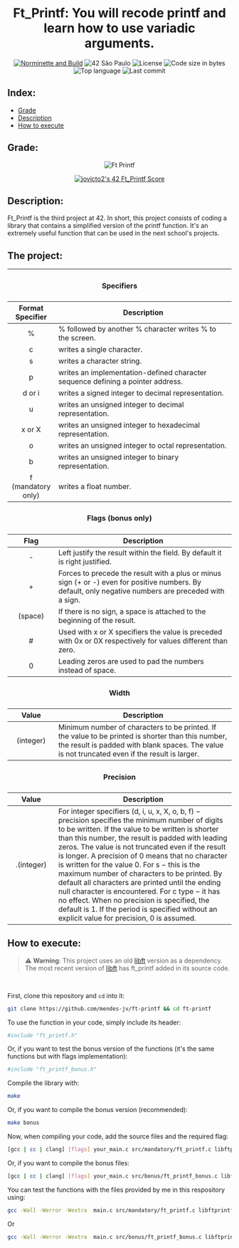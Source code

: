 <div align = center>

# Ft_Printf: You will recode printf and learn how to use variadic arguments.

[![Norminette and Build](https://github.com/mendes-jv/ft-printf/actions/workflows/main.yml/badge.svg?color=dark-green)](https://github.com/mendes-jv/ft-printf/actions/workflows/main.yml)
![42 São Paulo](https://img.shields.io/badge/42-SP-1E2952)
![License](https://img.shields.io/github/license/mendes-jv/ft-printf?color=dark-green)
![Code size in bytes](https://img.shields.io/github/languages/code-size/mendes-jv/ft-printf?color=dark-green)
![Top language](https://img.shields.io/github/languages/top/mendes-jv/ft-printf?color=dark-green)
![Last commit](https://img.shields.io/github/last-commit/mendes-jv/ft-printf?color=dark-green)

</div>

## Index:

* [Grade](#grade)
* [Description](#description)
* [How to execute](#how-to-execute)

## Grade:

<div align = center>

![Ft Printf](https://game.42sp.org.br/static/assets/achievements/ft_printfm.png)

[![jovicto2's 42 Ft_Printf Score](https://badge42.vercel.app/api/v2/clj244ax4006908l8zkjw830s/project/3119400)](https://github.com/JaeSeoKim/badge42)

</div>

## Description:

Ft_Printf is the third project at 42. In short, this project consists of coding a library that contains a simplified version of the printf function. It's an extremely useful function that can be used in the next school's projects.

## The project:

<table>
      <thead>
        <tr>
            <th colspan=3><h4>Specifiers</h4></th>
        </tr>
        <tr>
            <th >Format Specifier</th>
            <th >Description</th>
        </tr>
    </thead>
    <tbody>
	</thead>
        <tr>
            <td align="center">%</td>
            <td>% followed by another % character writes % to the screen.</td>
        </tr>
        <tr>
            <td align="center">c</td>
            <td>writes a single character.</td>
        </tr>
        <tr>
            <td align="center">s</td>
            <td>writes a character string.</td>
        </tr>
        <tr>
            <td align="center">p</td>
            <td>writes an implementation-defined character sequence defining a pointer address.</td>
        </tr>
        <tr>
            <td align="center">d or i</td>
            <td>writes a signed integer to decimal representation.</td>
        </tr>
        <tr>
            <td align="center">u</td>
            <td>writes an unsigned integer to decimal representation.</td>
        </tr>
        <tr>
            <td align="center">x or X</td>
            <td>writes an unsigned integer to hexadecimal representation.</td>
        </tr>
        <tr>
            <td align="center">o</td>
            <td>writes an unsigned integer to octal representation.</td>
        </tr>
        <tr>
            <td align="center">b</td>
            <td>writes an unsigned integer to binary representation.</td>
        </tr>
        <tr>
            <td align="center">f (mandatory only)</td>
            <td>writes a float number.</td>
        </tr>
    </tbody>
    <thead>
        <tr>
            <th colspan=3><h4>Flags (bonus only)</h4></th>
        </tr>
        <tr>
            <th>Flag</th>
            <th>Description</th>
        </tr>
    </thead>
    <tbody>
	</thead>
        <tr>
            <td align="center">-</td>
            <td>Left justify the result within the field. By default it is right justified.</td>
        </tr>
        <tr>
            <td align="center">+</td>
            <td>Forces to precede the result with a plus or minus sign (+ or -) even for positive numbers. By default, only negative numbers are preceded with a sign.</td>
        </tr>
        <tr>
            <td align="center">(space)</td>
            <td>If there is no sign, a space is attached to the beginning of the result.</td>
        </tr>
        <tr>
            <td align="center">#</td>
            <td>Used with x or X specifiers the value is preceded with 0x or 0X respectively for values different than zero.</td>
        </tr>
        <tr>
            <td align="center">0</td>
            <td>Leading zeros are used to pad the numbers instead of space.</td>
        </tr>
    </tbody>
	<thead>
        <tr>
            <th colspan=3><h4>Width</h4></th>
        </tr>
        <tr>
            <th>Value</th>
            <th>Description</th>
        </tr>
    </thead>
    <tbody>
	</thead>
        <tr>
            <td align="center">(integer)</td>
            <td>Minimum number of characters to be printed. If the value to be printed is shorter than this number, the result is padded with blank spaces. The value is not truncated even if the result is larger.</td>
        </tr>
    </tbody>
	<thead>
        <tr>
            <th colspan=3><h4>Precision</h4></th>
        </tr>
        <tr>
            <th>Value</th>
            <th>Description</th>
        </tr>
    </thead>
    <tbody>
	</thead>
        <tr>
            <td align="center">.(integer)</td>
            <td>For integer specifiers (d, i, u, x, X, o, b, f) − precision specifies the minimum number of digits to be written. If the value to be written is shorter than this number, the result is padded with leading zeros. The value is not truncated even if the result is longer. A precision of 0 means that no character is written for the value 0. For s − this is the maximum number of characters to be printed. By default all characters are printed until the ending null character is encountered. For c type − it has no effect. When no precision is specified, the default is 1. If the period is specified without an explicit value for precision, 0 is assumed.</td>
        </tr>
    </tbody>
</table>


## How to execute:

> :warning: **Warning**: This project uses an old [libft](https://github.com/mendes-jv/libft) version as a dependency. The most recent version of [libft](https://github.com/mendes-jv/libft) has ft_printf added in its source code.

<br>

First, clone this repository and `cd` into it:

```zsh
git clone https://github.com/mendes-jv/ft-printf && cd ft-printf
```

To use the function in your code, simply include its header:

```zsh
#include "ft_printf.h"
```

Or, if you want to test the bonus version of the functions (it's the same functions but with flags implementation):

```sh
#include "ft_printf_bonus.h"
```

Compile the library with:

```zsh
make
```
Or, if you want to compile the bonus version (recommended):
```zsh
make bonus
```

Now, when compiling your code, add the source files and the required flag:   

```sh
[gcc | cc | clang] [flags] your_main.c src/mandatory/ft_printf.c libftprintf.a && ./a.out
```
Or, if you want to compile the bonus files:

```sh
[gcc | cc | clang] [flags] your_main.c src/bonus/ft_printf_bonus.c libftprintf.a && ./a.out
```

You can test the functions with the files provided by me in this respository using:

```sh
gcc -Wall -Werror -Wextra  main.c src/mandatory/ft_printf.c libftprintf.a && ./a.out
```
Or

```sh
gcc -Wall -Werror -Wextra  main.c src/bonus/ft_printf_bonus.c libftprintf.a && ./a.out
```
